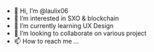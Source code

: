 - 👋 Hi, I’m @laulix06
- 👀 I’m interested in SXO & blockchain
- 🌱 I’m currently learning UX Design
- 💞️ I’m looking to collaborate on various project
- 📫 How to reach me ...

<!---
laulix06/laulix06 is a ✨ special ✨ repository because its `README.md` (this file) appears on your GitHub profile.
You can click the Preview link to take a look at your changes.
--->
